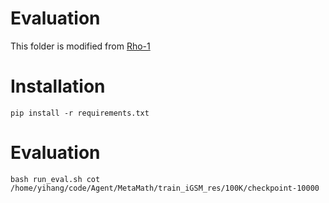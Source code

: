 # Evaluation
This folder is modified from [Rho-1](https://github.com/microsoft/rho/tree/main/rho-1) 

# Installation
```
pip install -r requirements.txt
```

# Evaluation
```
bash run_eval.sh cot /home/yihang/code/Agent/MetaMath/train_iGSM_res/100K/checkpoint-10000
```